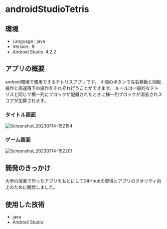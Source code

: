 # androidStudioTetris
## 環境

- Language : java
- Version : 8
- Android Studio :4.2.2

## アプリの概要
android環境で使用できるテトリスアプリです。
４個のボタンで左右移動と回転操作と高速落下の操作をそれぞれ行うことができます。
ルールは一般的なテトリスと同じで横一列にブロックが配置されたときに横一列ブロックが消去されスコアが加算されます。

### タイトル画面

![Screenshot_20230714-152154](https://github.com/aoki0911/androidStudioTetris/assets/137476182/2b72f7ff-fb85-4e74-af01-d7d3700a65f7)

### ゲーム画面

![Screenshot_20230714-152201](https://github.com/aoki0911/androidStudioTetris/assets/137476182/78d4d670-e9bc-452c-a60a-a4f1c274721e)

## 開発のきっかけ
大学の授業で作ったアプリをもとにしてGitHhubの習得とアプリのクオリティ向上のために開発しました。


## 使用した技術
- java
- Androdi Studio




